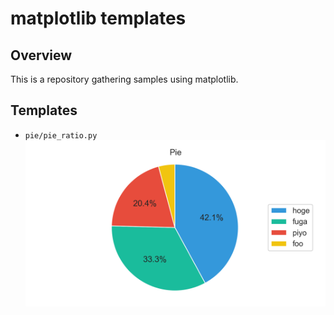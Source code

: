 # matplotlib templates

## Overview
This is a repository gathering samples using matplotlib.

## Templates
- `pie/pie_ratio.py`
![pie/pie_ratio](./templates/pie/pie_ratio.png)
